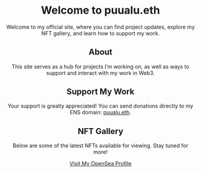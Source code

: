 <div style="text-align: center; margin-top: 50px;">

# Welcome to puualu.eth

Welcome to my official site, where you can find project updates, explore my NFT gallery, and learn how to support my work.

## About
This site serves as a hub for projects I’m working on, as well as ways to support and interact with my work in Web3.

## Support My Work
Your support is greatly appreciated! You can send donations directly to my ENS domain: [puualu.eth](https://etherscan.io/enslookup?q=puualu.eth).

## NFT Gallery
Below are some of the latest NFTs available for viewing. Stay tuned for more!

[Visit My OpenSea Profile](https://opensea.io/puualu.eth)

</div>
